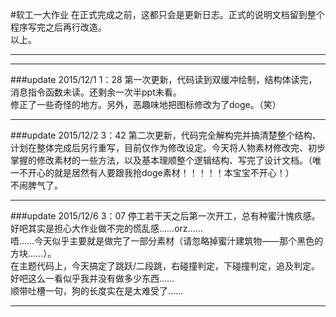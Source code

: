 #软工一大作业
在正式完成之前，这都只会是更新日志。正式的说明文档留到整个程序写完之后再行改造。  
以上。  
  
-----
------
  
  
  
  
###update 2015/12/1 1：28
第一次更新，代码读到双缓冲绘制，结构体读完，消息指令函数未读。还剩余一次半ppt未看。  
修正了一些奇怪的地方。另外，恶趣味地把图标修改为了doge。（笑）  

-----

###update 2015/12/2 3：42
第二次更新，代码完全解构完并搞清楚整个结构、计划在整体完成后另行重写，目前仅作为修改设定。今天将人物素材修改完、初步掌握的修改素材的一些方法，以及基本理顺整个逻辑结构、写完了设计文档。（唯一不开心的就是居然有人要跟我抢doge素材！！！！！本宝宝不开心！）  
不闹脾气了。  

----

###update 2015/12/6 3：07
停工若干天之后第一次开工，总有种蜜汁愧疚感。好吧其实是担心大作业做不完的慌乱感……orz……  
唔……今天似乎主要就是做完了一部分素材（请忽略掉蜜汁建筑物——那个黑色的方块……）。  
在主题代码上，今天搞定了跳跃/二段跳，右碰撞判定，下碰撞判定，追及判定。  
好吧这么一看似乎我并没有做多少东西……  
顺带吐槽一句，狗的长度实在是太难受了……  

-----------